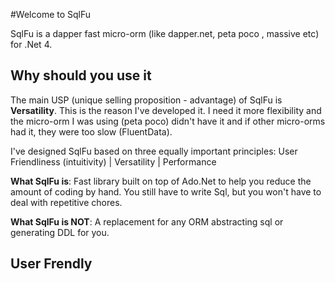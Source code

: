 #Welcome to SqlFu

SqlFu is a  dapper fast micro-orm (like dapper.net, peta poco , massive etc) for .Net 4.  

## Why should you use it
The main USP (unique selling proposition - advantage) of SqlFu  is  **Versatility**. This is the reason I've developed it. I need it more flexibility and the micro-orm I was using (peta poco) didn't have it and if other micro-orms had it, they were too slow (FluentData). 

I've designed SqlFu based on three equally important principles:
 User Friendliness (intuitivity) | Versatility |  Performance
 
 **What SqlFu is**:  Fast library built on top of Ado.Net to help you reduce the amount of coding by hand. You still have to write Sql, but you won't have to deal with repetitive chores.
 
 **What SqlFu is NOT**: A replacement for any ORM abstracting sql or generating DDL for you. 
 
 ## User Frendly
 

